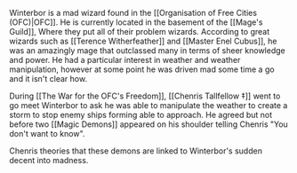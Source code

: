 Winterbor is a mad wizard found in the [[Organisation of Free Cities (OFC)|OFC]]. He is currently located in the basement of the [[Mage's Guild]], Where they put all of their problem wizards. According to great wizards such as [[Terence Witherfeather]] and [[Master Enel Cubus]], he was an amazingly mage that outclassed many in terms of sheer knowledge and power. He had a particular interest in weather and weather manipulation, however at some point he was driven mad some time a go and it isn't clear how. 

During [[The War for the OFC's Freedom]], [[Chenris Tallfellow ‡]] went to go meet Winterbor to ask he was able to manipulate the weather to create a storm to stop enemy ships forming able to approach. He agreed but not before two [[Magic Demons]] appeared on his shoulder telling Chenris "You don't want to know".

Chenris theories that these demons are linked to Winterbor's sudden decent into madness. 
